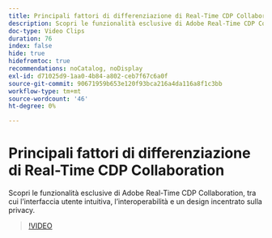 ```yaml
---
title: Principali fattori di differenziazione di Real-Time CDP Collaboration
description: Scopri le funzionalità esclusive di Adobe Real-Time CDP Collaboration, tra cui l’interfaccia utente intuitiva, l’interoperabilità e un design incentrato sulla privacy.
doc-type: Video Clips
duration: 76
index: false
hide: true
hidefromtoc: true
recommendations: noCatalog, noDisplay
exl-id: d71025d9-1aa0-4b84-a802-ceb7f67c6a0f
source-git-commit: 90671959b653e120f93bca216a4da116a8f1c3bb
workflow-type: tm+mt
source-wordcount: '46'
ht-degree: 0%

---
```


# Principali fattori di differenziazione di Real-Time CDP Collaboration

Scopri le funzionalità esclusive di Adobe Real-Time CDP Collaboration, tra cui l’interfaccia utente intuitiva, l’interoperabilità e un design incentrato sulla privacy.

<!-- 62_OS511_3442426_75_key-differentiators-of-realtime-cdp-collaboration -->
>[!VIDEO](https://video.tv.adobe.com/v/3458280/?learn=on&enablevpops=true)
